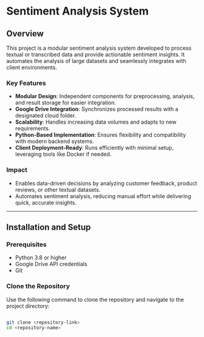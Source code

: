 # Sentiment Analysis System  

## Overview  
This project is a modular sentiment analysis system developed to process textual or transcribed data and provide actionable sentiment insights. It automates the analysis of large datasets and seamlessly integrates with client environments.  

### Key Features  
- **Modular Design**: Independent components for preprocessing, analysis, and result storage for easier integration.  
- **Google Drive Integration**: Synchronizes processed results with a designated cloud folder.  
- **Scalability**: Handles increasing data volumes and adapts to new requirements.  
- **Python-Based Implementation**: Ensures flexibility and compatibility with modern backend systems.  
- **Client Deployment-Ready**: Runs efficiently with minimal setup, leveraging tools like Docker if needed.  

### Impact  
- Enables data-driven decisions by analyzing customer feedback, product reviews, or other textual datasets.  
- Automates sentiment analysis, reducing manual effort while delivering quick, accurate insights.  

---

## Installation and Setup  

### Prerequisites  
- Python 3.8 or higher  
- Google Drive API credentials  
- Git  

### Clone the Repository  
Use the following command to clone the repository and navigate to the project directory:  
```bash

git clone <repository-link>  
cd <repository-name>  
